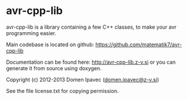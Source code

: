 avr-cpp-lib
===========

avr-cpp-lib is a library containing a few C++ classes,
to make your avr programming easier.

Main codebase is located on github: https://github.com/matematik7/avr-cpp-lib

Documentation can be found here: http://avr-cpp-lib.z-v.si
or you can generate it from source using doxygen.

Copyright (c) 2012-2013 Domen Ipavec (domen.ipavec@z-v.si)

See the file license.txt for copying permission.
